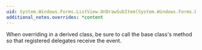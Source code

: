```yaml
---
uid: System.Windows.Forms.ListView.OnDrawSubItem(System.Windows.Forms.DrawListViewSubItemEventArgs)
additional_notes.overrides: *content
---
```


<p>When overriding <xref href="System.Windows.Forms.ListView.OnDrawSubItem(System.Windows.Forms.DrawListViewSubItemEventArgs)"></xref> in a derived class, be sure to call the base class's <xref href="System.Windows.Forms.ListView.OnDrawSubItem(System.Windows.Forms.DrawListViewSubItemEventArgs)"></xref> method so that registered delegates receive the event.</p>


